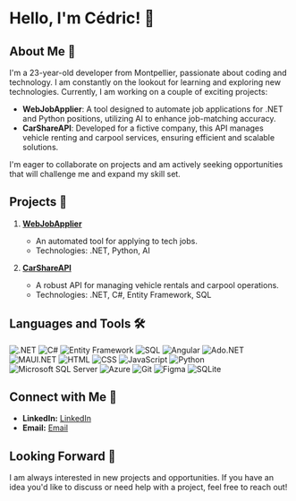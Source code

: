 # Hello, I'm Cédric! 👋

## About Me 🚀
I'm a 23-year-old developer from Montpellier, passionate about coding and technology. I am constantly on the lookout for learning and exploring new technologies. Currently, I am working on a couple of exciting projects:

- **WebJobApplier**: A tool designed to automate job applications for .NET and Python positions, utilizing AI to enhance job-matching accuracy.
- **CarShareAPI**: Developed for a fictive company, this API manages vehicle renting and carpool services, ensuring efficient and scalable solutions.

I'm eager to collaborate on projects and am actively seeking opportunities that will challenge me and expand my skill set.

## Projects 🌟
1. [**WebJobApplier**](https://github.com/CedricDLMS/WebJobApplier)
   - An automated tool for applying to tech jobs.
   - Technologies: .NET, Python, AI

2. [**CarShareAPI**](https://github.com/toccoflorian/Digiliberte-back)
   - A robust API for managing vehicle rentals and carpool operations.
   - Technologies: .NET, C#, Entity Framework, SQL

## Languages and Tools 🛠️

![.NET](https://img.shields.io/badge/.NET-512BD4?style=for-the-badge&logo=dotnet&logoColor=white)
![C#](https://img.shields.io/badge/C%23-239120?style=for-the-badge&logo=c-sharp&logoColor=white)
![Entity Framework](https://img.shields.io/badge/Entity_Framework-512BD4?style=for-the-badge&logo=entity-framework&logoColor=white)
![SQL](https://img.shields.io/badge/SQL-336791?style=for-the-badge&logo=postgresql&logoColor=white)
![Angular](https://img.shields.io/badge/Angular-DD0031?style=for-the-badge&logo=angular&logoColor=white)
![Ado.NET](https://img.shields.io/badge/Ado.NET-512BD4?style=for-the-badge&logo=microsoft&logoColor=white)
![MAUI.NET](https://img.shields.io/badge/MAUI.NET-512BD4?style=for-the-badge&logo=dot-net&logoColor=white)
![HTML](https://img.shields.io/badge/HTML-E34F26?style=for-the-badge&logo=html5&logoColor=white)
![CSS](https://img.shields.io/badge/CSS-1572B6?style=for-the-badge&logo=css3&logoColor=white)
![JavaScript](https://img.shields.io/badge/JavaScript-F7DF1E?style=for-the-badge&logo=javascript&logoColor=black)
![Python](https://img.shields.io/badge/Python-3776AB?style=for-the-badge&logo=python&logoColor=white)
![Microsoft SQL Server](https://img.shields.io/badge/Microsoft_SQL_Server-CC2927?style=for-the-badge&logo=microsoft-sql-server&logoColor=white)
![Azure](https://img.shields.io/badge/Azure-0089D6?style=for-the-badge&logo=microsoft-azure&logoColor=white)
![Git](https://img.shields.io/badge/Git-F05032?style=for-the-badge&logo=git&logoColor=white)
![Figma](https://img.shields.io/badge/Figma-F24E1E?style=for-the-badge&logo=figma&logoColor=white)
![SQLite](https://img.shields.io/badge/SQLite-003B57?style=for-the-badge&logo=sqlite&logoColor=white)

## Connect with Me 🤝

- **LinkedIn:** [LinkedIn](https://www.linkedin.com/in/cedricdlms/)
- **Email:** [Email](mailto:delmascede@gmail.com)

## Looking Forward 🔭

I am always interested in new projects and opportunities. If you have an idea you'd like to discuss or need help with a project, feel free to reach out!


